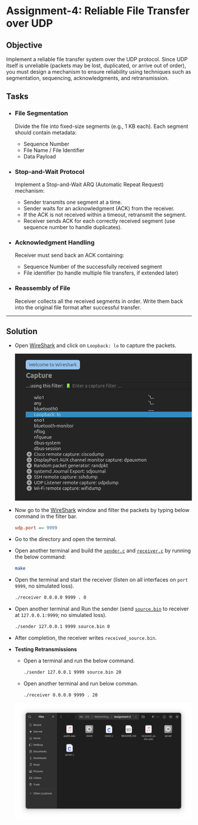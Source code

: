 # Assignment-4: Reliable File Transfer over UDP

## Objective

Implement a reliable file transfer system over the UDP protocol. Since UDP itself is unreliable (packets may be lost, duplicated, or arrive out of order), you must design a mechanism to ensure reliability using techniques such as segmentation, sequencing, acknowledgments, and retransmission.

## Tasks

- ### File Segmentation

  Divide the file into fixed-size segments (e.g., $1$ KB each). Each segment should contain metadata:

  - Sequence Number
  - File Name / File Identifier
  - Data Payload

- ### Stop-and-Wait Protocol

  Implement a Stop-and-Wait ARQ (Automatic Repeat Request) mechanism:

  - Sender transmits one segment at a time.
  - Sender waits for an acknowledgment (ACK) from the receiver.
  - If the ACK is not received within a timeout, retransmit the segment.
  - Receiver sends ACK for each correctly received segment (use sequence number to handle duplicates).

- ### Acknowledgment Handling

  Receiver must send back an ACK containing:

  - Sequence Number of the successfully received segment
  - File identifier (to handle multiple file transfers, if extended later)

- ### Reassembly of File

  Receiver collects all the received segments in order. Write them back into the original file format after successful transfer.

---

## Solution

- Open [WireShark][def1] and click on `Loopback: lo` to capture the packets.

  [![WireShark Capture][def2]][def2]

- Now go to the [WireShark][def1] window and filter the packets by typing below command in the filter bar.

  ```ini
  udp.port == 9999
  ```

- Go to the directory and open the terminal.

- Open another terminal and build the [`sender.c`][def3] and [`receiver.c`][def4] by running the below command:

  ```bash
  make
  ```

- Open the terminal and start the receiver (listen on all interfaces on `port 9999`, no simulated loss).

  ```bash
  ./receiver 0.0.0.0 9999 . 0
  ```

- Open another terminal and Run the sender (send [`source.bin`][def5] to receiver at `127.0.0.1:9999`; no simulated loss).

  ```bash
  ./sender 127.0.0.1 9999 source.bin 0
  ```

- After completion, the receiver writes `received_source.bin`.

- **Testing Retransmissions**

  - Open a terminal and run the below command.

    ```bash
    ./sender 127.0.0.1 9999 source.bin 20
    ```

  - Open another terminal and run below comman.

    ```bash
    ./receiver 0.0.0.0 9999 . 20
    ```

  [![WireShark Packet Capture][def6]][def6]

[def1]: https://www.wireshark.org/
[def2]: ../images/img_01.png
[def3]: ./sender.c
[def4]: ./receiver.c
[def5]: ./source.bin
[def6]: ../images/img_17.png
